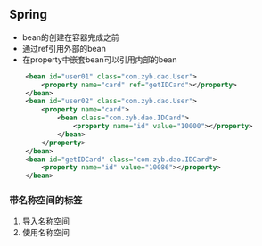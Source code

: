 ## Spring

  - bean的创建在容器完成之前
  - 通过ref引用外部的bean
  - 在property中嵌套bean可以引用内部的bean
```xml
    <bean id="user01" class="com.zyb.dao.User">
        <property name="card" ref="getIDCard"></property>
    </bean>
    <bean id="user02" class="com.zyb.dao.User">
        <property name="card">
            <bean class="com.zyb.dao.IDCard">
                <property name="id" value="10000"></property>
            </bean>
        </property>
    </bean>
    <bean id="getIDCard" class="com.zyb.dao.IDCard">
        <property name="id" value="10086"></property>
    </bean>
```
  
### 带名称空间的标签
  1. 导入名称空间
  2. 使用名称空间